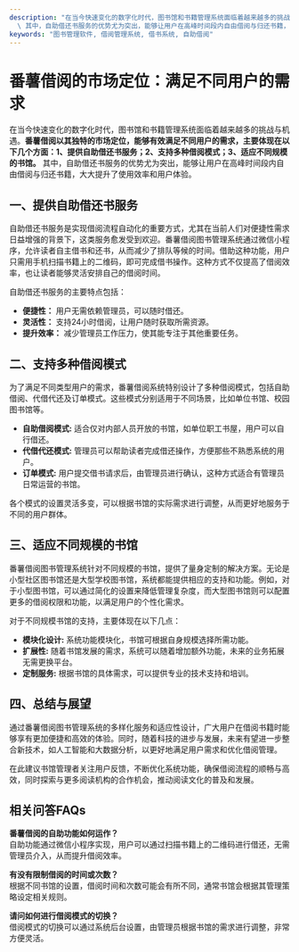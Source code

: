 ```yaml
---
description: "在当今快速变化的数字化时代，图书馆和书籍管理系统面临着越来越多的挑战与机遇。**番薯借阅以其独特的市场定位，能够有效满足不同用户的需求，主要体现在以下几个方面：1、提供自助借还书服务；2、支持多种借阅模式；3、适应不同规模的书馆。**\
  \ 其中，自助借还书服务的优势尤为突出，能够让用户在高峰时间段内自由借阅与归还书籍，大大提升了使用效率和用户体验。"
keywords: "图书管理软件, 借阅管理系统, 借书系统, 自助借阅"
---
```

# 番薯借阅的市场定位：满足不同用户的需求

在当今快速变化的数字化时代，图书馆和书籍管理系统面临着越来越多的挑战与机遇。**番薯借阅以其独特的市场定位，能够有效满足不同用户的需求，主要体现在以下几个方面：1、提供自助借还书服务；2、支持多种借阅模式；3、适应不同规模的书馆。** 其中，自助借还书服务的优势尤为突出，能够让用户在高峰时间段内自由借阅与归还书籍，大大提升了使用效率和用户体验。

## 一、提供自助借还书服务

自助借还书服务是实现借阅流程自动化的重要方式，尤其在当前人们对便捷性需求日益增强的背景下，这类服务愈发受到欢迎。番薯借阅图书管理系统通过微信小程序，允许读者自主借书和还书，从而减少了排队等候的时间。借助这种功能，用户只需用手机扫描书籍上的二维码，即可完成借书操作。这种方式不仅提高了借阅效率，也让读者能够灵活安排自己的借阅时间。

自助借还书服务的主要特点包括：
- **便捷性：** 用户无需依赖管理员，可以随时借还。
- **灵活性：** 支持24小时借阅，让用户随时获取所需资源。
- **提升效率：** 减少管理员工作压力，使其能专注于其他重要任务。

## 二、支持多种借阅模式

为了满足不同类型用户的需求，番薯借阅系统特别设计了多种借阅模式，包括自助借阅、代借代还及订单模式。这些模式分别适用于不同场景，比如单位书馆、校园图书馆等。

- **自助借阅模式:** 适合仅对内部人员开放的书馆，如单位职工书屋，用户可以自行借还。
- **代借代还模式:** 管理员可以帮助读者完成借还操作，方便那些不熟悉系统的用户。
- **订单模式:** 用户提交借书请求后，由管理员进行确认，这种方式适合有管理员日常运营的书馆。

各个模式的设置灵活多变，可以根据书馆的实际需求进行调整，从而更好地服务于不同的用户群体。

## 三、适应不同规模的书馆

番薯借阅图书管理系统针对不同规模的书馆，提供了量身定制的解决方案。无论是小型社区图书馆还是大型学校图书馆，系统都能提供相应的支持和功能。例如，对于小型图书馆，可以通过简化的设置来降低管理复杂度，而大型图书馆则可以配置更多的借阅权限和功能，以满足用户的个性化需求。

对于不同规模书馆的支持，主要体现在以下几点：
- **模块化设计:** 系统功能模块化，书馆可根据自身规模选择所需功能。
- **扩展性:** 随着书馆发展的需求，系统可以随着增加额外功能，未来的业务拓展无需更换平台。
- **定制服务:** 根据书馆的具体需求，可以提供专业的技术支持和培训。

## 四、总结与展望

通过番薯借阅图书管理系统的多样化服务和适应性设计，广大用户在借阅书籍时能够享有更加便捷和高效的体验。同时，随着科技的进步与发展，未来有望进一步整合新技术，如人工智能和大数据分析，以更好地满足用户需求和优化借阅管理。

在此建议书馆管理者关注用户反馈，不断优化系统功能，确保借阅流程的顺畅与高效，同时探索与更多阅读机构的合作机会，推动阅读文化的普及和发展。

## 相关问答FAQs

**番薯借阅的自助功能如何运作？**  
自助功能通过微信小程序实现，用户可以通过扫描书籍上的二维码进行借还，无需管理员介入，从而提升借阅效率。

**有没有限制借阅的时间或次数？**  
根据不同书馆的设置，借阅时间和次数可能会有所不同，通常书馆会根据其管理策略设定相关规则。

**请问如何进行借阅模式的切换？**  
借阅模式的切换可以通过系统后台设置，由管理员根据书馆的需求进行调整，非常方便灵活。
